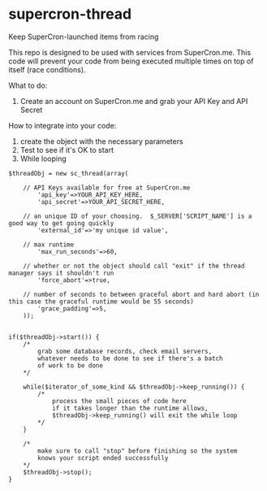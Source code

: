 # supercron-thread
Keep SuperCron-launched items from racing

This repo is designed to be used with services from SuperCron.me.  This code will prevent your code from being executed multiple times on top of itself (race conditions).

What to do:

1. Create an account on SuperCron.me and grab your API Key and API Secret

How to integrate into your code:

1. create the object with the necessary parameters
2. Test to see if it's OK to start
3. While looping

```
$threadObj = new sc_thread(array(

	// API Keys available for free at SuperCron.me
		'api_key'=>YOUR_API_KEY_HERE,
		'api_secret'=>YOUR_API_SECRET_HERE,
	
	// an unique ID of your choosing.  $_SERVER['SCRIPT_NAME'] is a good way to get going quickly
		'external_id'=>'my unique id value',
	
	// max runtime
		'max_run_seconds'=>60,
	
	// whether or not the object should call "exit" if the thread manager says it shouldn't run
		'force_abort'=>true,
	
	// number of seconds to between graceful abort and hard abort (in this case the graceful runtime would be 55 seconds)
		'grace_padding'=>5,
	));


if($threadObj->start()) {
	/*
		grab some database records, check email servers, 
		whatever needs to be done to see if there's a batch 
		of work to be done
	*/
	
	while($iterator_of_some_kind && $threadObj->keep_running()) {
		/*
			process the small pieces of code here
			if it takes longer than the runtime allows,
			$threadObj->keep_running() will exit the while loop
		*/
	}
	
	/*
		make sure to call "stop" before finishing so the system
		knows your script ended successfully
	*/
	$threadObj->stop();
}
```
